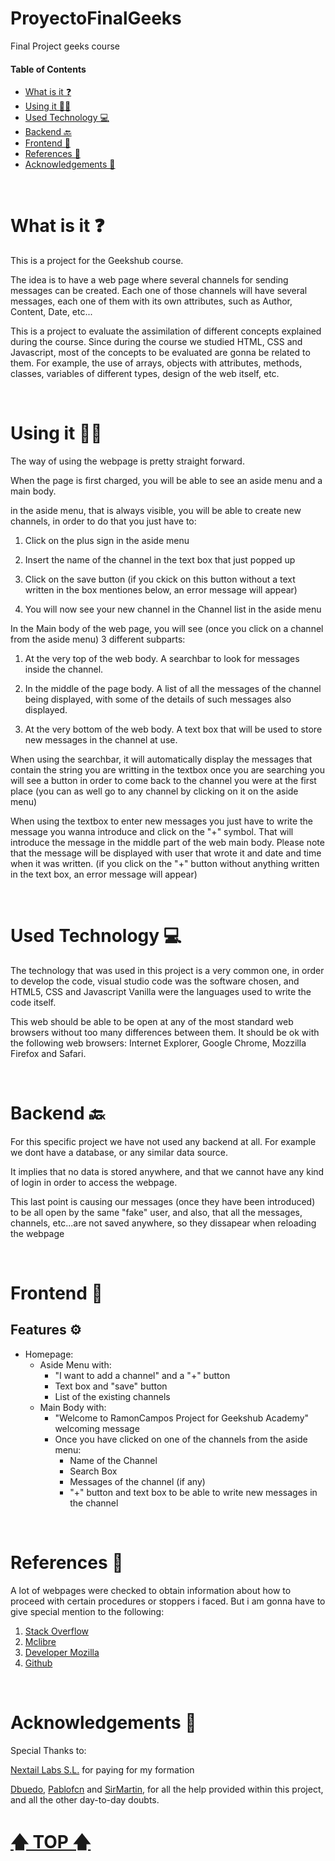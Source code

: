 # ProyectoFinalGeeks
Final Project geeks course



#### Table of Contents  


- [What is it ❓](#What-is-it-)
- [Using it 🏃‍♀️](#Using-it-)
- [Used Technology 💻](#Used-Technology-)
- [Backend 🔙](#Backend-) 
- [Frontend 🎨](#Frontend-)  
- [References 🙌](#References-)  
- [Acknowledgements 👏](#Acknowledgements-)


<br>

# What is it ❓

This is a project for the Geekshub course.

The idea is to have a web page where several channels for sending messages can be created. Each one of those channels will have several messages, each 
one of them with its own attributes, such as Author, Content, Date, etc...

This is a project to evaluate the assimilation of different concepts explained during the course. Since during the course we studied HTML, CSS and
Javascript, most of the concepts to be evaluated are gonna be related to them. For example, the use of arrays, objects with attributes, methods, classes, 
variables of different types, design of the web itself, etc.


<br>

# Using it 🏃‍♀️


The way of using  the webpage is pretty straight forward.

When the page is first charged, you will be able to see an aside menu and a main body.

in the aside menu, that is always visible, you will be able to create new channels, in order to do that you just have to:
1. Click on the plus sign in the aside menu

2. Insert the name of the channel in the text box that just popped up

3. Click on the save button (if you ckick on this button without a text written in the box mentiones below, an error message will appear)

4. You will now see your new channel in the Channel list in the aside menu

In the Main body of the web page, you will see (once you click on a channel from the aside menu) 3 different subparts:

1. At the very top of the web body. A searchbar to look for messages inside the channel.

2. In the middle of the page body. A list of all the messages of the channel being displayed, with some of the details of such messages also displayed.

3. At the very bottom of the web body. A text box that will be used to store new messages in the channel at use.

When using the searchbar, it will automatically display the messages that contain the string you are writting in the textbox
once you are searching you will see a button in order to come back to the channel you were at the first place (you can as well go to any channel by 
clicking on it on the aside menu)

When using the textbox to enter new messages you just have to write the message you wanna introduce and click on the "+" symbol. That will introduce the 
message in the middle part of the web main body. Please note that the message will be displayed with user that wrote it and date and time when it was 
written. (if you click on the "+" button without anything written in the text box, an error message will appear)


<br>

# Used Technology 💻

The technology that was used in this project is a very common one, in order to develop the code, visual studio code was the software chosen, and HTML5, 
CSS and Javascript Vanilla were the languages used to write the code itself.

This web should be able to be open at any of the most standard web browsers without too many differences between them. It should be ok with the following 
web browsers: Internet Explorer, Google Chrome, Mozzilla Firefox and Safari. 


<br>

# Backend 🔙

For this specific project we have not used any backend at all. For example we dont have a database, or any similar data source.

It implies that no data is stored anywhere, and that we cannot have any kind of login in order to access the webpage.

This last point is causing our messages (once they have been introduced) to be all open by the same "fake" user, and also, that all the messages, 
channels, etc...are not saved anywhere, so they dissapear when reloading the webpage


<br>

# Frontend 🎨

## Features ⚙️

- Homepage:
	- Aside Menu with:
	  - "I want to add a channel" and a "+" button
	  - Text box and "save" button
	  - List of the existing channels
	- Main Body with:
	  - "Welcome to RamonCampos Project for Geekshub Academy" welcoming message
	  - Once you have clicked on one of the channels from the aside menu:
  	  	- Name of the Channel
  	  	- Search Box
  	  	- Messages of the channel (if any)
  	  	- "+" button and text box to be able to write new messages in the channel  
    

<br>

# References 🙌

A lot of webpages were checked to obtain information about how to proceed with certain procedures or stoppers i faced. But i am gonna have to give 
special mention to the following:

1. [Stack Overflow](https://stackoverflow.com/)
2. [Mclibre](https://www.mclibre.org/)
3. [Developer Mozilla](https://developer.mozilla.org/es/)
4. [Github](https://github.com/)


<br>

# Acknowledgements 👏

Special Thanks to:

[Nextail Labs S.L.](https://nextail.co/) for paying for my formation

[Dbuedo](https://github.com/dbuedo), [Pablofcn](https://github.com/pablofcnNext) and [SirMartin](https://github.com/SirMartin), for all the help provided 
within this project, and all the other day-to-day doubts.





# [🡅 TOP 🡅](#Table-of-Contents)  
